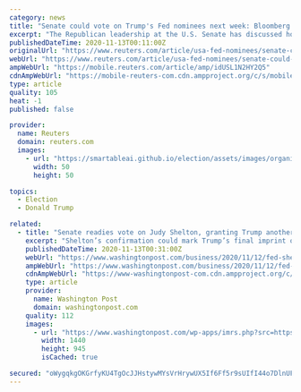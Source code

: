 ```yaml
---
category: news
title: "Senate could vote on Trump's Fed nominees next week: Bloomberg News"
excerpt: "The Republican leadership at the U.S. Senate has discussed holding a vote on U.S. President Donald Trump’s nominees to the Federal Reserve as early as next week, Bloomberg News reported Thursday, citing Republican Senator John Cornyn."
publishedDateTime: 2020-11-13T00:11:00Z
originalUrl: "https://www.reuters.com/article/usa-fed-nominees/senate-could-vote-on-trumps-fed-nominees-next-week-bloomberg-news-idUSL1N2HY2Q5"
webUrl: "https://www.reuters.com/article/usa-fed-nominees/senate-could-vote-on-trumps-fed-nominees-next-week-bloomberg-news-idUSL1N2HY2Q5"
ampWebUrl: "https://mobile.reuters.com/article/amp/idUSL1N2HY2Q5"
cdnAmpWebUrl: "https://mobile-reuters-com.cdn.ampproject.org/c/s/mobile.reuters.com/article/amp/idUSL1N2HY2Q5"
type: article
quality: 105
heat: -1
published: false

provider:
  name: Reuters
  domain: reuters.com
  images:
    - url: "https://smartableai.github.io/election/assets/images/organizations/reuters.com-50x50.jpg"
      width: 50
      height: 50

topics:
  - Election
  - Donald Trump

related:
  - title: "Senate readies vote on Judy Shelton, granting Trump another opportunity to shape Federal Reserve"
    excerpt: "Shelton’s confirmation could mark Trump’s final imprint on the Fed board, just months before the Biden administration is inaugurated."
    publishedDateTime: 2020-11-13T00:31:00Z
    webUrl: "https://www.washingtonpost.com/business/2020/11/12/fed-shelton-senate/"
    ampWebUrl: "https://www.washingtonpost.com/business/2020/11/12/fed-shelton-senate/?outputType=amp"
    cdnAmpWebUrl: "https://www-washingtonpost-com.cdn.ampproject.org/c/s/www.washingtonpost.com/business/2020/11/12/fed-shelton-senate/?outputType=amp"
    type: article
    provider:
      name: Washington Post
      domain: washingtonpost.com
    quality: 112
    images:
      - url: "https://www.washingtonpost.com/wp-apps/imrs.php?src=https://arc-anglerfish-washpost-prod-washpost.s3.amazonaws.com/public/5POELBWLQEI6VGNQQQTOE3JAHM.jpg&w=1440"
        width: 1440
        height: 945
        isCached: true

secured: "oWygqkgOKGrfyKU4TgOcJJHstywMYsVrHrywUX5If6Ff5r9sUIfI44o7DlnUFuZnZxBHhEMGEeE51+356oHV+dcyUCqQUKZHV03TYqryq/HnoxO+aPQjomb6xoafPFUz4uBZmPo3jtHtud7MqFYPdJ9FC3pJgTdD1zJ2fXvjKgSiNX5lImxiDkGEUyVJMqguIg6NuiueGXsqG6r2/4KyRKig6Sk9T9CRy3D3Z4b7Qz3nTl3WkbJVCTM77dU/Td0lJQ22KPNJHwOWZcAaOMSX9UCTdyGNYYAel3taUm3fyYBBkj9edJmx8uRV8ebFFz+LOTukZbA2aeJ5iCuL4uaNEyQza3/Sjn0C3NXeZV4zmEY=;Gy+SMwEb6h26LJLBP7yROA=="
---
```


